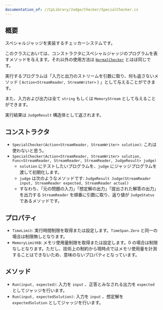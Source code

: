 ```yaml
---
documentation_of: //CpLibrary/Judge/Checker/SpecialChecker.cs
---
```


## 概要

スペシャルジャッジを実装するチェッカーシステムです。

このクラスにおいては、コンストラクタにスペシャルジャッジのプログラムを表すメソッドを与えます。それ以外の使用方法は [`NormalChecker`](https://fairy-lettuce.github.io/CpLibrary/CpLibrary/Judge/Checker/NormalChecker.cs) とほぼ同じです。

実行するプログラムは「入力と出力のストリームを引数に取り、何も返さないメソッド ( `Action<StreamReader, StreamWriter>` ) 」として与えることができます。

また、入力および出力は全て `string` もしくは `MemoryStream` として与えることができます。

実行結果は `JudgeResult` 構造体として返されます。

## コンストラクタ

- `SpecialChecker(Action<StreamReader, StreamWriter> solution)`: これは使わないと思う。
- `SpecialChecker(Action<StreamReader, StreamWriter> solution, Func<StreamReader, StreamReader, StreamReader, JudgeResult> judge)`
	- `solution` にテストしたいプログラムを、`judge` にジャッジプログラムを渡して初期化します。
	- `judge` は次のようなメソッドです: `JudgeResult Judge(StreamReader input, StreamReader expected, StreamReader actual)`
	- すなわち、「元の問題の入力」「想定解の出力」「提出された解答の出力」を出力する `StreamReader` を順番に引数に取り、返り値が `JudgeStatus` であるメソッドです。

## プロパティ

- `TimeLimit`: 実行時間制限を取得または設定します。`TimeSpan.Zero` と同一の場合は制限無しとなります。
- `MemoryLimitKB`: メモリ使用量制限を取得または設定します。0 の場合は制限なしとなります。ただし、技術上の制約から現時点ではメモリ使用量を計測することはできないため、意味のないプロパティとなっています。

## メソッド

- `Run(input, expected)`: 入力を `input` 、正答とみなされる出力を `expected` としてジャッジを行います。
- `Run(input, expectedSolution)`: 入力を `input` 、想定解を `expectedSolution` としてジャッジを行います。
